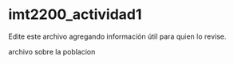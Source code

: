 # imt2200_actividad1
Edite este archivo agregando información útil para quien lo revise.

archivo sobre la poblacion 



